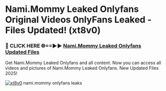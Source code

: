 # Nami.Mommy Leaked Onlyfans Original Videos 0nlyFans Leaked - Files Updated! (xt8v0)

<h3>🔴 CLICK HERE 🌐==►► <a href="https://tinyurl.com/2r6w6z4p" rel="nofollow">Nami.Mommy Leaked Onlyfans Updated Files</a></h3>

Get Nami.Mommy Leaked Onlyfans and all content. Now you can access all videos and pictures of Nami.Mommy Leaked Onlyfans. New Updated Files 2025!

[![xt8v0](https://i.imgur.com/CCmkfDU.gif)](https://tinyurl.com/2r6w6z4p)
nami.mommy onlyfans leaks